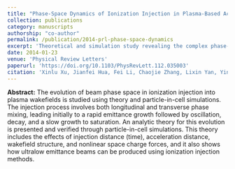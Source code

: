```yaml
---
title: "Phase-Space Dynamics of Ionization Injection in Plasma-Based Accelerators"
collection: publications
category: manuscripts
authorship: "co-author"
permalink: /publication/2014-prl-phase-space-dynamics
excerpt: 'Theoretical and simulation study revealing the complex phase-space evolution of electron beams in ionization injection, providing analytical framework for achieving ultralow emittance beams.'
date: 2014-01-23
venue: 'Physical Review Letters'
paperurl: 'https://doi.org/10.1103/PhysRevLett.112.035003'
citation: 'Xinlu Xu, Jianfei Hua, Fei Li, Chaojie Zhang, Lixin Yan, Yingchao Du, Wenhui Huang, Huaibi Chen, Chuanxiang Tang, Wei Lu, Peicheng Yu, Weiming An, Chan Joshi, Warren B. Mori, "Phase-Space Dynamics of Ionization Injection in Plasma-Based Accelerators," <i>Phys. Rev. Lett.</i> 112, 035003 (2014).'
---
```


**Abstract:** The evolution of beam phase space in ionization injection into plasma wakefields is studied using theory and particle-in-cell simulations. The injection process involves both longitudinal and transverse phase mixing, leading initially to a rapid emittance growth followed by oscillation, decay, and a slow growth to saturation. An analytic theory for this evolution is presented and verified through particle-in-cell simulations. This theory includes the effects of injection distance (time), acceleration distance, wakefield structure, and nonlinear space charge forces, and it also shows how ultralow emittance beams can be produced using ionization injection methods.
